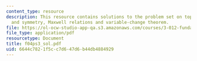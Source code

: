 ```yaml
---
content_type: resource
description: This resource contains solutions to the problem set on topics like lattices
  and symmetry, Maxwell relations and variable-change theorem.
file: https://ol-ocw-studio-app-qa.s3.amazonaws.com/courses/3-012-fundamentals-of-materials-science-fall-2005/6644c7821f5cc7d647d6b44db4884929_f04ps3_sol.pdf
file_type: application/pdf
resourcetype: Document
title: f04ps3_sol.pdf
uid: 6644c782-1f5c-c7d6-47d6-b44db4884929
---
```

